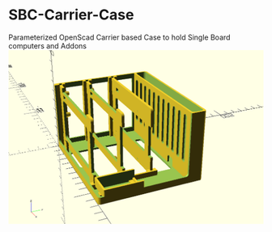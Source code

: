# SBC-Carrier-Case
Parameterized OpenScad Carrier based Case to hold Single Board computers and Addons
![](SBC-Carrier-Case.png)
